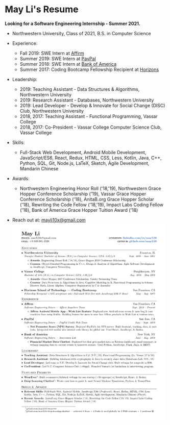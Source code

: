 # May Li's Resume

**Looking for a Software Engineering Internship - Summer 2021.**

* Northwestern University, Class of 2021, B.S. in Computer Science

* Experience:
  * Fall 2019: SWE Intern at [Affirm](https://www.affirm.com/)
  * Summer 2019: SWE Intern at [PayPal](https://www.paypal.com/us/home)
  * Summer 2018: SWE Intern at [Bank of America](https://www.bankofamerica.com/)
  * Summer 2017: Coding Bootcamp Fellowship Recipient at [Horizons](https://www.coursereport.com/schools/horizons-school-of-technology)
  
* Leadership:
  * 2019: Teaching Assistant - Data Structures & Algorithms, Northwestern University
  * 2019: Research Assistant - Databases, Northwestern University
  * 2019: Lead Developer - Develop & Innovate for Social Change (DISC) Club, Northwestern University
  * 2018, 2017: Teaching Assistant - Functional Programming, Vassar College
  * 2018, 2017: Co-President - Vassar College Computer Science Club, Vassar College
  
* Skills:
  * Full-Stack Web Development, Android Mobile Development, JavaScript/ES6, React, Redux, HTML, CSS, Less, Kotlin, Java, C++, Python, SQL, Git, Node.js, LaTeX, Sketch, Agile Development, Mandarin Chinese
  
* Awards:
  * Northwestern Engineering Honor Roll ('18,'19), Northwestern Grace Hopper Conference Scholarship ('19), Vassar Grace Hopper Conference Scholarship ('18), AnitaB.org Grace Hopper Scholar ('18), Rewriting the Code Fellow ('18,'19), Impact Labs Coding Fellow ('18), Bank of America Grace Hopper Tuition Award ('18)
  
* Reach out at: mayli10x@gmail.com
![alt text](https://raw.githubusercontent.com/mayli10/may-li-resume/master/may-li-resume.png)
